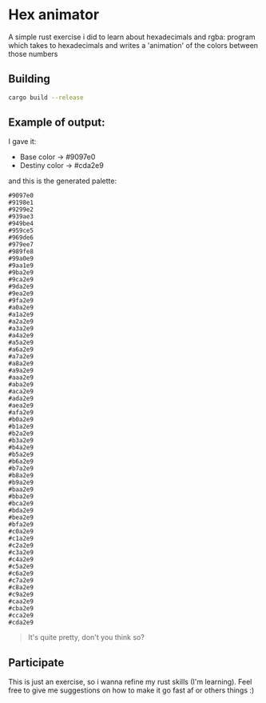 # Hex animator

A simple rust exercise i did to learn about hexadecimals and rgba: program which takes to hexadecimals and writes a 'animation' of the colors between those numbers 

## Building

```sh
cargo build --release
```

## Example of output:

I gave it:

- Base color -> #9097e0
- Destiny color -> #cda2e9

and this is the generated palette:

```
#9097e0
#9198e1
#9299e2
#939ae3
#949be4
#959ce5
#969de6
#979ee7
#989fe8
#99a0e9
#9aa1e9
#9ba2e9
#9ca2e9
#9da2e9
#9ea2e9
#9fa2e9
#a0a2e9
#a1a2e9
#a2a2e9
#a3a2e9
#a4a2e9
#a5a2e9
#a6a2e9
#a7a2e9
#a8a2e9
#a9a2e9
#aaa2e9
#aba2e9
#aca2e9
#ada2e9
#aea2e9
#afa2e9
#b0a2e9
#b1a2e9
#b2a2e9
#b3a2e9
#b4a2e9
#b5a2e9
#b6a2e9
#b7a2e9
#b8a2e9
#b9a2e9
#baa2e9
#bba2e9
#bca2e9
#bda2e9
#bea2e9
#bfa2e9
#c0a2e9
#c1a2e9
#c2a2e9
#c3a2e9
#c4a2e9
#c5a2e9
#c6a2e9
#c7a2e9
#c8a2e9
#c9a2e9
#caa2e9
#cba2e9
#cca2e9
#cda2e9
```

> It's quite pretty, don't you think so?

## Participate

This is just an exercise, so i wanna refine my rust skills (I'm learning).
Feel free to give me suggestions on how to make it go fast af or others things :)
